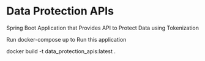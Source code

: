 # Data Protection APIs
 Spring Boot Application that Provides API to Protect Data using Tokenization

Run docker-compose up to Run this application


docker build  -t data_protection_apis:latest .